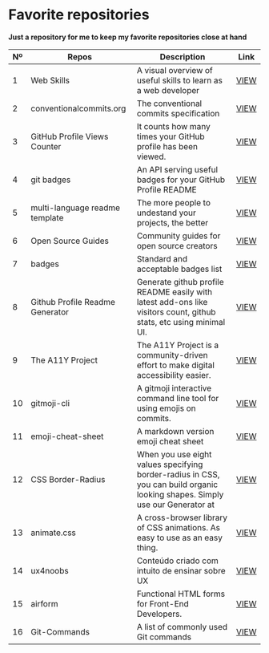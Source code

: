 # Favorite repositories

**Just a repository for me to keep my favorite repositories close at hand**

| Nº | Repos | Description | Link |
| ------ | ------ | ------ | ------ |
| 1 | Web Skills | A visual overview of useful skills to learn as a web developer |  <a href="https://andreasbm.github.io/web-skills" target="_blank" aria-label="Link to Web Skills">VIEW</a>  |
| 2 | conventionalcommits.org | The conventional commits specification |  <a href="https://github.com/conventional-commits/conventionalcommits.org" target="_blank" aria-label="conventional commits">VIEW</a>  |
| 3 | GitHub Profile Views Counter | It counts how many times your GitHub profile has been viewed. |  <a href="https://github.com/antonkomarev/github-profile-views-counter" target="_blank" aria-label="GitHub Profile Views Counter">VIEW</a>  |
| 4 | git badges | An API serving useful badges for your GitHub Profile README |  <a href="https://github.com/puf17640/git-badges" target="_blank" aria-label="badges github profile readme">VIEW</a>  |
| 5 | multi-language readme template | The more people to undestand your projects, the better |  <a href="https://github.com/iaraoliveira/multi-language-readme-template" target="_blank" aria-label="multi-language readme">VIEW</a>  |
| 6 | Open Source Guides | Community guides for open source creators |  <a href="https://github.com/github/opensource.guide" target="_blank" aria-label="Open Source Guides">VIEW</a>  |
| 7 | badges | Standard and acceptable badges list |  <a href="https://github.com/aleen42/badges" target="_blank" aria-label="badges">VIEW</a>  |
| 8 | Github Profile Readme Generator | Generate github profile README easily with latest add-ons like visitors count, github stats, etc using minimal UI. |  <a href="https://github.com/rahuldkjain/github-profile-readme-generator" target="_blank" aria-label="Github Profile Readme Generator">VIEW</a>  |
| 9 | The A11Y Project | The A11Y Project is a community-driven effort to make digital accessibility easier. |  <a href="https://github.com/a11yproject/a11yproject.com" target="_blank" aria-label="The A11Y Project">VIEW</a>  |
| 10 | gitmoji-cli | A gitmoji interactive command line tool for using emojis on commits. |  <a href="https://github.com/carloscuesta/gitmoji-cli" target="_blank" aria-label="gitmoji-cli">VIEW</a>  |
| 11 | emoji-cheat-sheet | A markdown version emoji cheat sheet |  <a href="https://github.com/ikatyang/emoji-cheat-sheet" target="_blank" aria-label="emoji-cheat-sheet">VIEW</a>  |
| 12 | CSS Border-Radius | When you use eight values specifying border-radius in CSS, you can build organic looking shapes. Simply use our Generator at |  <a href="https://github.com/9elements/fancy-border-radius" target="_blank" aria-label="CSS Border-Radius">VIEW</a>  |
| 13 | animate.css | A cross-browser library of CSS animations. As easy to use as an easy thing. |  <a href="https://github.com/animate-css/animate.css" target="_blank" aria-label="CSS-animations">VIEW</a>  |
| 14 | ux4noobs | Conteúdo criado com intuito de ensinar sobre UX |  <a href="https://github.com/IUX7K/ux4noobs" target="_blank" aria-label="ux4noobs">VIEW</a>  |
| 15 | airform | Functional HTML forms for Front-End Developers. |  <a href="https://github.com/airform/airform" target="_blank" aria-label="Functional HTML forms for Front-End Developers.">VIEW</a>  |
| 16 | Git-Commands | A list of commonly used Git commands |  <a href="https://github.com/joshnh/Git-Commands" target="_blank" aria-label="A list of commonly used Git commands">VIEW</a>  |



<!--| 0 | name | description |  <a href="#" target="_blank" aria-label="Short description">Link</a>  |-->
